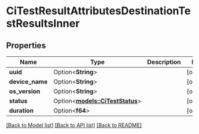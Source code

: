 # CiTestResultAttributesDestinationTestResultsInner

## Properties

Name | Type | Description | Notes
------------ | ------------- | ------------- | -------------
**uuid** | Option<**String**> |  | [optional]
**device_name** | Option<**String**> |  | [optional]
**os_version** | Option<**String**> |  | [optional]
**status** | Option<[**models::CiTestStatus**](CiTestStatus.md)> |  | [optional]
**duration** | Option<**f64**> |  | [optional]

[[Back to Model list]](../README.md#documentation-for-models) [[Back to API list]](../README.md#documentation-for-api-endpoints) [[Back to README]](../README.md)


